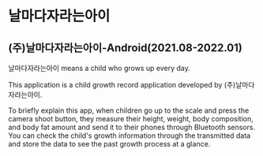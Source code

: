 # 날마다자라는아이
## (주)날마다자라는아이-Android(2021.08-2022.01) 

날마다자라는아이 means a child who grows up every day.

This application is a child growth record application developed by (주)날마다자라는아이.


To briefly explain this app, when children go up to the scale and press the camera shoot button, they measure their height, weight, body composition, and body fat amount and send it to their phones through Bluetooth sensors.
You can check the child's growth information through the transmitted data and store the data to see the past growth process at a glance.
